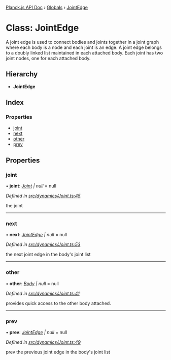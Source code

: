 [Planck.js API Doc](../README.md) › [Globals](../globals.md) › [JointEdge](jointedge.md)

# Class: JointEdge

A joint edge is used to connect bodies and joints together in a joint graph
where each body is a node and each joint is an edge. A joint edge belongs to
a doubly linked list maintained in each attached body. Each joint has two
joint nodes, one for each attached body.

## Hierarchy

* **JointEdge**

## Index

### Properties

* [joint](jointedge.md#joint)
* [next](jointedge.md#next)
* [other](jointedge.md#other)
* [prev](jointedge.md#prev)

## Properties

###  joint

• **joint**: *[Joint](joint.md) | null* = null

*Defined in [src/dynamics/Joint.ts:45](https://github.com/shakiba/planck.js/blob/6ab76c7/src/dynamics/Joint.ts#L45)*

the joint

___

###  next

• **next**: *[JointEdge](jointedge.md) | null* = null

*Defined in [src/dynamics/Joint.ts:53](https://github.com/shakiba/planck.js/blob/6ab76c7/src/dynamics/Joint.ts#L53)*

the next joint edge in the body's joint list

___

###  other

• **other**: *[Body](body.md) | null* = null

*Defined in [src/dynamics/Joint.ts:41](https://github.com/shakiba/planck.js/blob/6ab76c7/src/dynamics/Joint.ts#L41)*

provides quick access to the other body attached.

___

###  prev

• **prev**: *[JointEdge](jointedge.md) | null* = null

*Defined in [src/dynamics/Joint.ts:49](https://github.com/shakiba/planck.js/blob/6ab76c7/src/dynamics/Joint.ts#L49)*

prev the previous joint edge in the body's joint list

